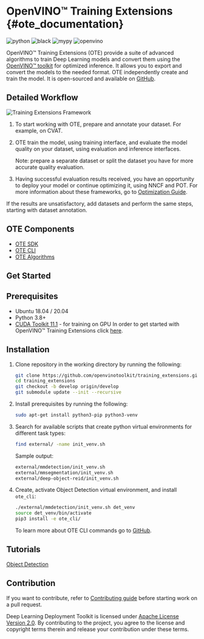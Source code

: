 # OpenVINO™ Training Extensions {#ote_documentation}

![python](https://img.shields.io/badge/python-3.8%2B-green)
![black](https://img.shields.io/badge/code%20style-black-000000.svg)
![mypy](https://img.shields.io/badge/%20type_checker-mypy-%231674b1?style=flat)
![openvino](https://img.shields.io/badge/openvino-2021.4-purple)

OpenVINO™ Training Extensions (OTE) provide a suite of advanced algorithms to train
Deep Learning models and convert them using the [OpenVINO™
toolkit](https://software.intel.com/en-us/openvino-toolkit) for optimized
inference. It allows you to export and convert the models to the needed format. OTE independently create and train the model. It is open-sourced and available on [GitHub](https://github.com/openvinotoolkit/training_extensions).

## Detailed Workflow

![Training Extensions Framework](training_extensions_framework.png)

1. To start working with OTE, prepare and annotate your dataset. For example, on CVAT.

1. OTE train the model, using training interface, and evaluate the model quality on your dataset, using evaluation and inference interfaces.

   Note: prepare a separate dataset or split the dataset you have for more accurate quality evaluation.

1. Having successful evaluation results received, you have an opportunity to deploy your model or continue optimizing it, using NNCF and POT. For more information about these frameworks, go to [Optimization Guide](https://docs.openvino.ai/nightly/openvino_docs_model_optimization_guide.html).

If the results are unsatisfactory, add datasets and perform the same steps, starting with dataset annotation.

## OTE Components

- [OTE SDK](https://github.com/openvinotoolkit/training_extensions/tree/master/ote_sdk)
- [OTE CLI](https://github.com/openvinotoolkit/training_extensions/tree/master/ote_cli)
- [OTE Algorithms](https://github.com/openvinotoolkit/training_extensions/tree/master/external)

## Get Started

## Prerequisites

- Ubuntu 18.04 / 20.04
- Python 3.8+
- [CUDA Toolkit 11.1](https://developer.nvidia.com/cuda-11.1.1-download-archive) - for training on GPU
  In order to get started with OpenVINO™ Training Extensions click [here](https://github.com/openvinotoolkit/training_extensions/tree/master/QUICK_START_GUIDE.md).

## Installation

1. Clone repository in the working directory by running the following:

   ```bash
   git clone https://github.com/openvinotoolkit/training_extensions.git
   cd training_extensions
   git checkout -b develop origin/develop
   git submodule update --init --recursive
   ```

1. Install prerequisites by running the following:

   ```bash
   sudo apt-get install python3-pip python3-venv
   ```

1. Search for available scripts that create python virtual environments for different task types:

   ```bash
   find external/ -name init_venv.sh
   ```

   Sample output:

   ```bash
   external/mmdetection/init_venv.sh
   external/mmsegmentation/init_venv.sh
   external/deep-object-reid/init_venv.sh
   ```

1. Create, activate Object Detection virtual environment, and install `ote_cli`:

   ```bash
   ./external/mmdetection/init_venv.sh det_venv
   source det_venv/bin/activate
   pip3 install -e ote_cli/
   ```

   To learn more about OTE CLI commands go to [GitHub](https://github.com/openvinotoolkit/training_extensions/blob/master/QUICK_START_GUIDE.md).

## Tutorials

[Object Detection](https://github.com/openvinotoolkit/training_extensions/blob/master/ote_cli/notebooks/train.ipynb)

## Contribution

If you want to contribute, refer to [Contributing guide](https://github.com/openvinotoolkit/training_extensions/blob/master/CONTRIBUTING.md) before starting work on a pull request.

Deep Learning Deployment Toolkit is licensed under [Apache License Version 2.0](https://github.com/openvinotoolkit/training_extensions/blob/master/LICENSE).
By contributing to the project, you agree to the license and copyright terms therein
and release your contribution under these terms.
